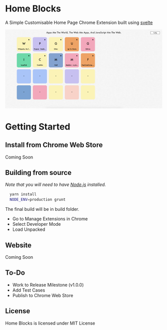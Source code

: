 # Home Blocks

A Simple Customisable Home Page Chrome Extension built using [svelte](https://svelte.technology/)

![alt text](./demo.png)

# Getting Started

## Install from Chrome Web Store

Coming Soon

## Building from source

*Note that you will need to have [Node.js](https://nodejs.org) installed.*

```bash
  yarn install
  NODE_ENV=production grunt
```

The final build will be in build folder.
* Go to Manage Extensions in Chrome
* Select Developer Mode
* Load Unpacked

## Website

Coming Soon

## To-Do
* Work to Release Milestone (v1.0.0)
* Add Test Cases
* Publish to Chrome Web Store

## License

Home Blocks is licensed under MIT License
